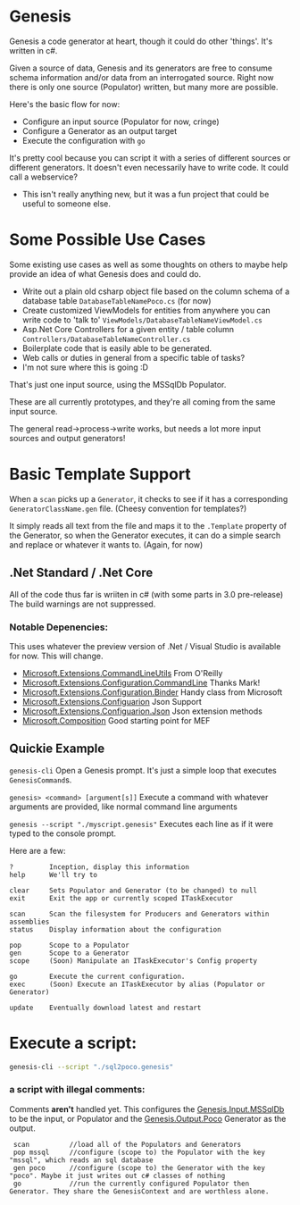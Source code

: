 # Genesis
Genesis a code generator at heart, though it could do other 'things'. It's written in c#.

Given a source of data, Genesis and its generators are free to consume schema information and/or data from an interrogated source. Right now there is only one source (Populator) written, but many more are possible. 

Here's the basic flow for now:
* Configure an input source (Populator for now, cringe)
* Configure a Generator as an output target
* Execute the configuration with `go`

It's pretty cool because you can script it with a series of different sources or different generators. It doesn't even necessarily have to write code. It could call a webservice?

* This isn't really anything new, but it was a fun project that could be useful to someone else. 

# Some Possible Use Cases
Some existing use cases as well as some thoughts on others to maybe help provide an idea of what Genesis does and could do. 
* Write out a plain old csharp object file based on the column schema of a database table
`DatabaseTableNamePoco.cs` (for now)
* Create customized ViewModels for entities from anywhere you can write code to 'talk to'
`ViewModels/DatabaseTableNameViewModel.cs` 
* Asp.Net Core Controllers for a given entity / table column
`Controllers/DatabaseTableNameController.cs`
* Boilerplate code that is easily able to be generated. 
* Web calls or duties in general from a specific table of tasks?
* I'm not sure where this is going :D

That's just one input source, using the MSSqlDb Populator. 

These are all currently prototypes, and they're all coming from the same input source. 

The general read->process->write works, but needs a lot more input sources and output generators! 

# Basic Template Support
When a `scan` picks up a `Generator`, it checks to see if it has a corresponding `GeneratorClassName.gen` file. (Cheesy convention for templates?)

It simply reads all text from the file and maps it to the `.Template` property of the Generator, so when the Generator executes, it can do a simple search and replace or whatever it wants to. (Again, for now)

## .Net Standard / .Net Core
All of the code thus far is wriiten in c# (with some parts in 3.0 pre-release) The build warnings are not suppressed. 

### Notable Depenencies:
This uses whatever the preview version of .Net / Visual Studio is available for now. This will change. 

* [Microsoft.Extensions.CommandLineUtils](https://www.areilly.com/2017/04/21/command-line-argument-parsing-in-net-core-with-microsoft-extensions-commandlineutils/ "Well explained at O'Reilly") From O'Reilly
* [Microsoft.Extensions.Configuration.CommandLine](https://msdn.microsoft.com/en-us/magazine/mt763239.aspx "Mark lays this framework out quite nicely") Thanks Mark!
* [Microsoft.Extensions.Configuration.Binder](https://www.nuget.org/packages/Microsoft.Extensions.Configuration.Binder "Handy class for mapping a config to an object") Handy class from Microsoft
* [Microsoft.Extensions.Configuarion](https://docs.microsoft.com/en-us/dotnet/api/microsoft.extensions.configuration.json?view=aspnetcore-2.2 "General configuration support") Json Support
* [Microsoft.Extensions.Configuarion.Json](https://docs.microsoft.com/en-us/dotnet/api/microsoft.extensions.configuration.jsonconfigurationextensions?view=aspnetcore-2.2 ".json configuration support") Json extension methods
* [Microsoft.Composition](https://dotnetthoughts.net/using-mef-in-dotnet-core/ "Managed Extensibility Framework docs") Good starting point for MEF

## Quickie Example
`genesis-cli`
Open a Genesis prompt. It's just a simple loop that executes `GenesisCommand`s.
    
`genesis> <command> [argument[s]]` 
Execute a command with whatever arguments are provided, like normal command line arguments

`genesis --script "./myscript.genesis"`
Executes each line as if it were typed to the console prompt. 

Here are a few:

```dotnet
?         Inception, display this information
help      We'll try to
 
clear     Sets Populator and Generator (to be changed) to null
exit      Exit the app or currently scoped ITaskExecutor
 
scan      Scan the filesystem for Producers and Generators within assemblies
status    Display information about the configuration

pop       Scope to a Populator
gen       Scope to a Generator
scope     (Soon) Manipulate an ITaskExecutor's Config property        

go        Execute the current configuration.
exec      (Soon) Execute an ITaskExecutor by alias (Populator or Generator)

update    Eventually download latest and restart
```

# Execute a script:

```bash
genesis-cli --script "./sql2poco.genesis"
```

### a script with illegal comments:
Comments <b>aren't</b> handled yet. This configures the [Genesis.Input.MSSqlDb]("https://github.com/genesisdotnet/genesis/src/Populators/Genesis.Input.MSSqlDb "Sql Server Source") to be the input, or Populator and the [Genesis.Output.Poco]("https://github.com/genesisdotnet/genesis/src/Generators/Genesis.Output.Poco "Poco Output Source") Generator as the output.

```
 scan          //load all of the Populators and Generators
 pop mssql     //configure (scope to) the Populator with the key "mssql", which reads an sql database
 gen poco      //configure (scope to) the Generator with the key "poco". Maybe it just writes out c# classes of nothing
 go            //run the currently configured Populator then Generator. They share the GenesisContext and are worthless alone.
